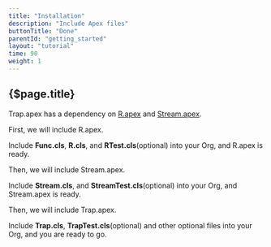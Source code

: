 ```yaml
---
title: "Installation"
description: "Include Apex files"
buttonTitle: "Done"
parentId: "getting_started"
layout: "tutorial"
time: 90
weight: 1
---
```


## {$page.title}

Trap.apex has a dependency on [R.apex](https://github.com/Click-to-Cloud/R.apex) and [Stream.apex](https://github.com/Click-to-Cloud/Stream.apex).

First, we will include R.apex.

Include **Func.cls**, **R.cls**, and **RTest.cls**(optional) into your Org, and R.apex is ready.

Then, we will include Stream.apex.

Include **Stream.cls**, and **StreamTest.cls**(optional) into your Org, and Stream.apex is ready.

Then, we will include Trap.apex.

Include **Trap.cls**, **TrapTest.cls**(optional) and other optional files into your Org, and you are ready to go.
